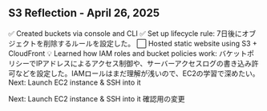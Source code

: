## S3 Reflection - April 26, 2025
✅ Created buckets via console and CLI
✅ Set up lifecycle rule: 7日後にオブジェクトを削除するルールを設定した。
⬜ Hosted static website using S3 + CloudFront
💡 Learned how IAM roles and bucket policies work: バケットポリシーでIPアドレスによるアクセス制御や、サーバーアクセスログの書き込み許可などを設定した。IAMロールはまだ理解が浅いので、EC2の学習で深めたい。
Next: Launch EC2 instance & SSH into it

Next: Launch EC2 instance & SSH into it
確認用の変更